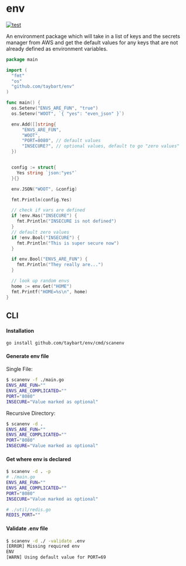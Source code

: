 # env

[![test](https://github.com/taybart/env/actions/workflows/test.yaml/badge.svg)](https://github.com/taybart/env/actions/workflows/test.yaml)

An environment package which will take in a list of keys and the secrets manager from AWS and get the default values for any keys that are not already defined as environment variables.

```go
package main

import (
  "fmt"
  "os"
  "github.com/taybart/env"
)

func main() {
  os.Setenv("ENVS_ARE_FUN", "true")
  os.Setenv("WOOT", `{ "yes": "even_json" }`)

  env.Add([]string{
      "ENVS_ARE_FUN",
      "WOOT",
      "PORT=8080", // default values
      "INSECURE?", // optional values, default to go "zero values"
  })


  config := struct{
    Yes string `json:"yes"`
  }{}

  env.JSON("WOOT", &config)

  fmt.Println(config.Yes)

  // check if vars are defined
  if !env.Has("INSECURE") {
    fmt.Println("INSECURE is not defined")
  }
  // default zero values
  if !env.Bool("INSECURE") {
    fmt.Println("This is super secure now")
  }

  if env.Bool("ENVS_ARE_FUN") {
    fmt.Println("They really are...")
  }

  // look up random envs
  home := env.Get("HOME")
  fmt.Printf("HOME=%s\n", home)
}
```

## CLI

#### Installation

`go install github.com/taybart/env/cmd/scanenv`

#### Generate env file

Single File:

```sh
$ scanenv -f ./main.go
ENVS_ARE_FUN=""
ENVS_ARE_COMPLICATED=""
PORT="8080"
INSECURE="Value marked as optional"
```

Recursive Directory:

```sh
$ scanenv -d .
ENVS_ARE_FUN=""
ENVS_ARE_COMPLICATED=""
PORT="8080"
INSECURE="Value marked as optional"
```

#### Get where env is declared

```sh
$ scanenv -d . -p
# ./main.go
ENVS_ARE_FUN=""
ENVS_ARE_COMPLICATED=""
PORT="8080"
INSECURE="Value marked as optional"

# ./util/redis.go
REDIS_PORT=""
```

#### Validate .env file

```sh
$ scanenv -d ./ -validate .env
[ERROR] Missing required env
ENV
[WARN] Using default value for PORT=69
```
